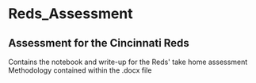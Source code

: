# Reds_Assessment
Assessment for the Cincinnati Reds
--

Contains the notebook and write-up for the Reds' take home assessment
Methodology contained within the .docx file
